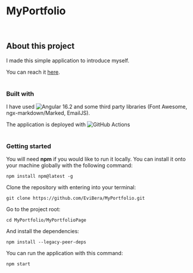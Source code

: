 # MyPortfolio
&nbsp;
&nbsp;
## About this project

I made this simple application to introduce myself. 

You can reach it [here](https://evibera.github.io/MyPortfolio).  
&nbsp;
&nbsp;
### Built with 

I have used ![Angular](https://camo.githubusercontent.com/bacdca35c8a78ba29d82e45df864b3d29818db289207bbdca4ce6a9360436c21/68747470733a2f2f696d672e736869656c64732e696f2f62616467652f616e67756c61722d2532334444303033312e7376673f7374796c653d666f722d7468652d6261646765266c6f676f3d616e67756c6172266c6f676f436f6c6f723d7768697465) 16.2 and some third party libraries (Font Awesome, ngx-markdown/Marked, EmailJS).  

The application is deployed with ![GitHub Actions](https://img.shields.io/badge/github%20actions-%232671E5.svg?style=for-the-badge&logo=githubactions&logoColor=white)  
&nbsp;
&nbsp;
### Getting started 

You will need **npm** if you would like to run it locally. You can install it onto your machine globally with the following command:

```
npm install npm@latest -g
```  

Clone the repository with entering into your terminal:

```
git clone https://github.com/EviBera/MyPortfolio.git
```  

Go to the project root:

```
cd MyPortfolio/MyPortfolioPage
```  

And install the dependencies:

```
npm install --legacy-peer-deps
```  

You can run the application with this command:

```
npm start
```
